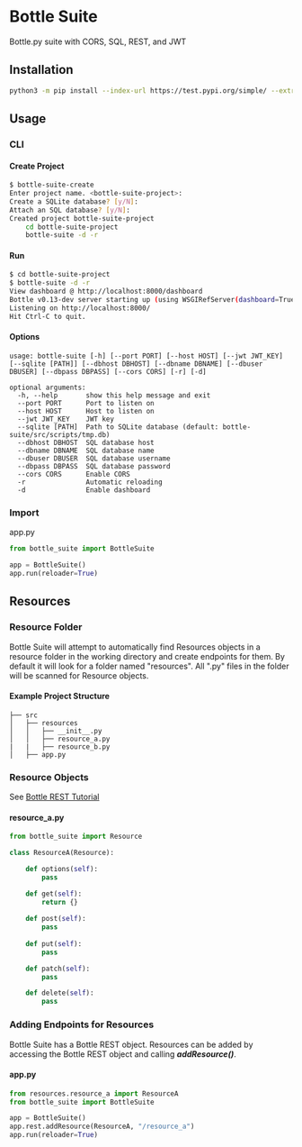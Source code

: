 # Bottle Suite
Bottle.py suite with CORS, SQL, REST, and JWT

## Installation

```bash
python3 -m pip install --index-url https://test.pypi.org/simple/ --extra-index-url https://pypi.org/simple/ bottle-suite --upgrade
```

## Usage
### CLI

#### Create Project
```bash
$ bottle-suite-create
Enter project name. <bottle-suite-project>:
Create a SQLite database? [y/N]:
Attach an SQL database? [y/N]:
Created project bottle-suite-project
    cd bottle-suite-project
    bottle-suite -d -r
```

#### Run
```bash
$ cd bottle-suite-project
$ bottle-suite -d -r
View dashboard @ http://localhost:8000/dashboard
Bottle v0.13-dev server starting up (using WSGIRefServer(dashboard=True))...
Listening on http://localhost:8000/
Hit Ctrl-C to quit.
```

#### Options
```
usage: bottle-suite [-h] [--port PORT] [--host HOST] [--jwt JWT_KEY] [--sqlite [PATH]] [--dbhost DBHOST] [--dbname DBNAME] [--dbuser DBUSER] [--dbpass DBPASS] [--cors CORS] [-r] [-d]

optional arguments:
  -h, --help       show this help message and exit
  --port PORT      Port to listen on
  --host HOST      Host to listen on
  --jwt JWT_KEY    JWT key
  --sqlite [PATH]  Path to SQLite database (default: bottle-suite/src/scripts/tmp.db)
  --dbhost DBHOST  SQL database host
  --dbname DBNAME  SQL database name
  --dbuser DBUSER  SQL database username
  --dbpass DBPASS  SQL database password
  --cors CORS      Enable CORS
  -r               Automatic reloading
  -d               Enable dashboard
```

### Import
app.py
```python
from bottle_suite import BottleSuite

app = BottleSuite()
app.run(reloader=True)
```

## Resources
### Resource Folder
Bottle Suite will attempt to automatically find Resources objects in a resource folder in the working directory and create endpoints for them. By default it will look for a folder named "resources". All ".py" files in the folder will be scanned for Resource objects.

#### Example Project Structure
```
├── src
│   ├── resources
│   │   ├── __init__.py
│   │   ├── resource_a.py
|   |   ├── resource_b.py
│   ├── app.py
```

### Resource Objects
See [Bottle REST Tutorial](https://github.com/thepure12/bottle-rest/blob/main/docs/tutorial.rst)

#### resource_a.py
```python
from bottle_suite import Resource

class ResourceA(Resource):

    def options(self):
        pass

    def get(self):
        return {}
    
    def post(self):
        pass
    
    def put(self):
        pass

    def patch(self):
        pass

    def delete(self):
        pass
```

### Adding Endpoints for Resources
Bottle Suite has a Bottle REST object. Resources can be added by accessing the Bottle REST object and calling ***addResource()***.

#### app.py
```python
from resources.resource_a import ResourceA
from bottle_suite import BottleSuite

app = BottleSuite()
app.rest.addResource(ResourceA, "/resource_a")
app.run(reloader=True)
```